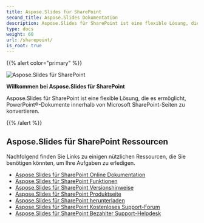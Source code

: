 ```yaml
---  
title: Aspose.Slides für SharePoint  
second_title: Aspose.Slides Dokumentation  
description: Aspose.Slides für SharePoint ist eine flexible Lösung, die es ermöglicht, PowerPoint®-Dokumente innerhalb von Microsoft SharePoint-Seiten zu konvertieren.  
type: docs  
weight: 60  
url: /sharepoint/  
is_root: true  
---  
```

  
{{% alert color="primary" %}}  
  
![Aspose.Slides für SharePoint](home_1.png)  
  
**Willkommen bei Aspose.Slides für SharePoint**  
  
Aspose.Slides für SharePoint ist eine flexible Lösung, die es ermöglicht, PowerPoint®-Dokumente innerhalb von Microsoft SharePoint-Seiten zu konvertieren.  
  
{{% /alert %}}  
  
## **Aspose.Slides für SharePoint Ressourcen**  
  
Nachfolgend finden Sie Links zu einigen nützlichen Ressourcen, die Sie benötigen könnten, um Ihre Aufgaben zu erledigen.  
  
- [Aspose.Slides für SharePoint Online Dokumentation](/slides/sharepoint/)  
- [Aspose.Slides für SharePoint Funktionen](/slides/sharepoint/features/)  
- [Aspose.Slides für SharePoint Versionshinweise](https://releases.aspose.com/slides/sharepoint/release-notes/)  
- [Aspose.Slides für SharePoint Produktseite](https://products.aspose.com/slides/sharepoint/)  
- [Aspose.Slides für SharePoint herunterladen](https://releases.aspose.com/slides/sharepoint/)  
- [Aspose.Slides für SharePoint Kostenloses Support-Forum](https://forum.aspose.com/c/slides/11)  
- [Aspose.Slides für SharePoint Bezahlter Support-Helpdesk](https://helpdesk.aspose.com/)  